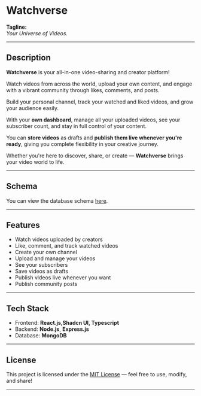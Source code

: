 # Watchverse

**Tagline:**  
*Your Universe of Videos.*

---

## Description

**Watchverse** is your all-in-one video-sharing and creator platform!

Watch videos from across the world, upload your own content, and engage with a vibrant community through likes, comments, and posts.

Build your personal channel, track your watched and liked videos, and grow your audience easily.

With your **own dashboard**, manage all your uploaded videos, see your subscriber count, and stay in full control of your content.

You can **store videos** as drafts and **publish them live whenever you're ready**, giving you complete flexibility in your creative journey.

Whether you're here to discover, share, or create — **Watchverse** brings your video world to life.

---

## Schema

You can view the database schema [here]("https://app.eraser.io/workspace/bIZ203oeh1lDslIAb8Xc").

---

## Features

- Watch videos uploaded by creators
- Like, comment, and track watched videos
- Create your own channel
- Upload and manage your videos
- See your subscribers
- Save videos as drafts
- Publish videos live whenever you want
- Publish community posts

---

## Tech Stack

- Frontend: **React.js,Shadcn UI, Typescript** 
- Backend: **Node.js**, **Express.js**
- Database: **MongoDB**

---

## License

This project is licensed under the [MIT License](LICENSE) — feel free to use, modify, and share!

---
